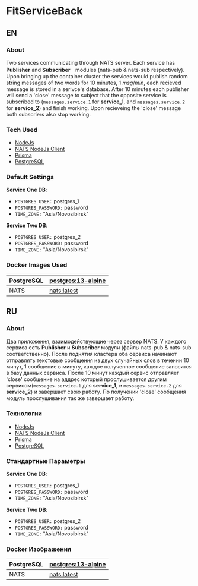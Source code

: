 # FitServiceBack

## EN

### About
Two services communicating through NATS server. Each service has __Publisher__ and __Subscriber__　modules (nats-pub & nats-sub respectively).  Upon bringing up the container cluster the services would publish random string messages of two words for 10 minutes, 1 _msg_/_min_, each recieved message is stored in a serivce's database. After 10 minutes each publisher will send a 'close' message to subject that the opposite service is subscribed to (`messages.service.1` for __service_1__, and `messages.service.2` for __service_2__) and finish working.  Upon recieveing the 'close' message both subscriers also stop working.

### Tech Used
 - [NodeJs](https://nodejs.org/en/)
 - [NATS NodeJs Client](https://github.com/nats-io/nats.js)
 - [Prisma](https://github.com/prisma/prisma)
 - [PostgreSQL](https://www.postgresql.org/)

### Default Settings
__Service One DB__:
- `POSTGRES_USER:` postgres_1
- `POSTGRES_PASSWORD:` password
- `TIME_ZONE:` "Asia/Novosibirsk"

__Service Two DB__:
- `POSTGRES_USER:` postgres_2
- `POSTGRES_PASSWORD:` password
- `TIME_ZONE:` "Asia/Novosibirsk"

### Docker Images Used
|PostgreSQL | [postgres:13-alpine](https://hub.docker.com/_/postgres/)|
|-----------|---------|
|NATS | [nats:latest](https://hub.docker.com/_/nats)|




## RU

### About
Два приложения, взаимодействующие через сервер NATS. У каждого сервиса есть  __Publisher__ и __Subscriber__ модули (файлы nats-pub & nats-sub соответственно).  После поднятия кластера оба сервиса начинают отправлять текстовые сообщения из двух случайных слов в течении 10 минут, 1 сообщение в минуту, каждое полученное сообщение заносится в базу данных сервиса.  После 10 минут каждый сервис отправляет 'close' сообщение на аддрес который прослушивается другим сервисом(`messages.service.1` для __service_1__, и `messages.service.2` для __service_2__) и завершает свою работу.  По получении 'close' сообщения модуль прослушивания так же завершает работу.

### Технологии
 - [NodeJs](https://nodejs.org/en/)
 - [NATS NodeJs Client](https://github.com/nats-io/nats.js)
 - [Prisma](https://github.com/prisma/prisma)
 - [PostgreSQL](https://www.postgresql.org/)

### Стандартные Параметры
__Service One DB__:
- `POSTGRES_USER:` postgres_1
- `POSTGRES_PASSWORD:` password
- `TIME_ZONE:` "Asia/Novosibirsk"

__Service Two DB__:
- `POSTGRES_USER:` postgres_2
- `POSTGRES_PASSWORD:` password
- `TIME_ZONE:` "Asia/Novosibirsk"

### Docker Изображения
|PostgreSQL | [postgres:13-alpine](https://hub.docker.com/_/postgres/)|
|-----------|---------|
|NATS | [nats:latest](https://hub.docker.com/_/nats)|


